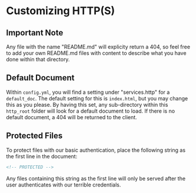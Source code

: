 # Customizing HTTP(S)

## Important Note

Any file with the name "README.md" will explicity return a 404, so feel free to add your own README.md files with content to describe what you have done within that directory.

## Default Document

Within `config.yml`, you will find a setting under "services.http" for a `default_doc`. The default setting for this is `index.html`, but you may change this as you please. By having this set, any sub-directory within this `http_root` folder will look for a default document to load. If there is no default document, a 404 will be returned to the client.

## Protected Files

To protect files with our basic authentication, place the following string as the first line in the document:

```html
<!-- PROTECTED -->
```

Any files containing this string as the first line will only be served after the user authenticates with our terrible credentials.
